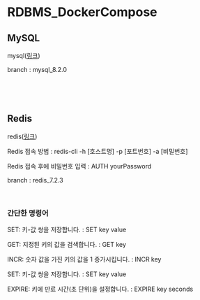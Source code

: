# RDBMS_DockerCompose

<h2>MySQL</h2>
<p>mysql(<a href="https://engineeringshw.blogspot.com/2023/11/docker-compose-yaml-mysql-local.html">링크</a>)</p>
<p>branch : mysql_8.2.0</p>
<p></br></p>
<p></br></p>
<h2>Redis</h2>
<p>redis(<a href="https://engineeringshw.blogspot.com/2023/11/docker-compose-yaml-redis-local.html">링크</a>)</p>
<p>Redis 접속 방법 : redis-cli -h [호스트명] -p [포트번호] -a [비밀번호]</p>
<p>Redis 접속 후에 비밀번호 입력 : AUTH yourPassword</p>
<p>branch : redis_7.2.3</p>
<p></br></p>
<h3>간단한 명령어</h3>
<p>SET: 키-값 쌍을 저장합니다. : SET key value</p>
<p>GET: 지정된 키의 값을 검색합니다. : GET key</p>
<p>INCR: 숫자 값을 가진 키의 값을 1 증가시킵니다. : INCR key</p>
<p>SET: 키-값 쌍을 저장합니다. : SET key value</p>
<p>EXPIRE: 키에 만료 시간(초 단위)을 설정합니다. : EXPIRE key seconds</p>
